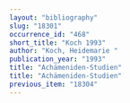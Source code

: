 ```yaml
---
layout: "bibliography"
slug: "18301"
occurrence_id: "468"
short_title: "Koch 1993"
author: "Koch, Heidemarie "
publication_year: "1993"
title: "Achämeniden-Studien"
title: "Achämeniden-Studien"
previous_item: "18304"
---
```

